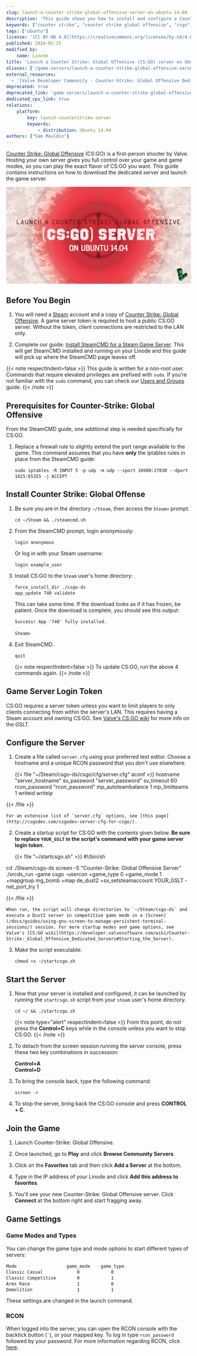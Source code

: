 ```yaml
---
slug: launch-a-counter-strike-global-offensive-server-on-ubuntu-14-04
description: 'This guide shows you how to install and configure a Counter Strike: Global Offensive (CS:GO) server using SteamCMD and a dedicated Linode instance. '
keywords: ["counter strike", "counter strike global offensive", "csgo", "cs:go", "csgo server", "csgo server hosting", "steam servers", "game servers", "games", "ubuntu", "ubuntu 14.04"]
tags: ["ubuntu"]
license: '[CC BY-ND 4.0](https://creativecommons.org/licenses/by-nd/4.0)'
published: 2016-02-25
modified_by:
    name: Linode
title: 'Launch a Counter Strike: Global Offensive (CS:GO) server on Ubuntu 14.04'
aliases: ['/game-servers/launch-a-counter-strike-global-offensive-server-on-ubuntu-14-04/','/applications/game-servers/launch-a-counter-strike-global-offensive-server-on-ubuntu-14-04/']
external_resources:
  - '[Valve Developer Community - Counter-Strike: Global Offensive Dedicated Servers](https://developer.valvesoftware.com/wiki/Counter-Strike:_Global_Offensive_Dedicated_Servers)'
deprecated: true
deprecated_link: 'game-servers/launch-a-counter-strike-global-offensive-server-on-ubuntu-18-04/'
dedicated_cpu_link: true
relations:
    platform:
        key: launch-counterstrike-server
        keywords:
            - distribution: Ubuntu 14.04
authors: ["Sam Mauldin"]
---
```



[Counter Strike: Global Offensive](http://store.steampowered.com/app/730) (CS:GO) is a first-person shooter by Valve. Hosting your own server gives you full control over your game and game modes, so you can play the exact flavor of CS:GO you want. This guide contains instructions on how to download the dedicated server and launch the game server.

![Launch a Counter Strike GO server on Ubuntu 14.04](launch-a-cs-go-server-on-ubuntu-14-04.png)

## Before You Begin

1.  You will need a [Steam](http://store.steampowered.com) account and a copy of [Counter Strike: Global Offensive](http://store.steampowered.com/app/730/). A game server token is required to host a public CS:GO server. Without the token, client connections are restricted to the LAN only.

2.  Complete our guide: [Install SteamCMD for a Steam Game Server](/docs/guides/install-steamcmd-for-a-steam-game-server/). This will get SteamCMD installed and running on your Linode and this guide will pick up where the SteamCMD page leaves off.

{{< note respectIndent=false >}}
This guide is written for a non-root user. Commands that require elevated privileges are prefixed with `sudo`. If you’re not familiar with the `sudo` command, you can check our [Users and Groups](/docs/guides/linux-users-and-groups/) guide.
{{< /note >}}

## Prerequisites for Counter-Strike: Global Offensive

From the SteamCMD guide, one additional step is needed specifically for CS:GO.

1.  Replace a firewall rule to slightly extend the port range available to the game. This command assumes that you have **only** the iptables rules in place from the SteamCMD guide:

        sudo iptables -R INPUT 5 -p udp -m udp --sport 26900:27030 --dport 1025:65355 -j ACCEPT

## Install Counter Strike: Global Offense

1.  Be sure you are in the directory `~/Steam`, then access the `Steam>` prompt.

        cd ~/Steam && ./steamcmd.sh

2.  From the SteamCMD prompt, login anonymously:

        login anonymous

    Or log in with your Steam username:

        login example_user

3.  Install CS:GO to the `Steam` user's home directory:

        force_install_dir ./csgo-ds
        app_update 740 validate

    This can take some time. If the download looks as if it has frozen, be patient. Once the download is complete, you should see this output:

        Success! App '740' fully installed.

        Steam>

4.  Exit SteamCMD.

        quit

    {{< note respectIndent=false >}}
To update CS:GO, run the above 4 commands again.
{{< /note >}}

## Game Server Login Token

CS:GO requires a server token unless you want to limit players to only clients connecting from within the server's LAN. This requires having a Steam account and owning CS:GO. See [Valve's CS:GO wiki](https://developer.valvesoftware.com/wiki/Counter-Strike:_Global_Offensive_Dedicated_Servers#Registering_Game_Server_Login_Token) for more info on the GSLT.

## Configure the Server

1.  Create a file called `server.cfg` using your preferred text editor. Choose a hostname and a unique RCON password that you don't use elsewhere.

    {{< file "~/Steam/csgo-ds/csgo/cfg/server.cfg" aconf >}}
hostname "server_hostname"
sv_password "server_password"
sv_timeout 60
rcon_password "rcon_password"
mp_autoteambalance 1
mp_limitteams 1
writeid
writeip

{{< /file >}}


    For an extensive list of `server.cfg` options, see [this page](http://csgodev.com/csgodev-server-cfg-for-csgo/).

2.  Create a startup script for CS:GO with the contents given below. **Be sure to replace `YOUR_GSLT` in the script's command with your game server login token**.

    {{< file "~/startcsgo.sh" >}}
#!/bin/sh

cd ./Steam/csgo-ds
screen -S "Counter-Strike: Global Offensive Server" ./srcds_run -game csgo -usercon +game_type 0 +game_mode 1 +mapgroup mg_bomb +map de_dust2 +sv_setsteamaccount YOUR_GSLT -net_port_try 1

{{< /file >}}


    When run, the script will change directories to `~/Steam/csgo-ds` and execute a Dust2 server in competitive game mode in a [Screen](/docs/guides/using-gnu-screen-to-manage-persistent-terminal-sessions/) session. For more startup modes and game options, see Valve's [CS:GO wiki](https://developer.valvesoftware.com/wiki/Counter-Strike:_Global_Offensive_Dedicated_Servers#Starting_the_Server).

3.  Make the script executable:

        chmod +x ~/startcsgo.sh

## Start the Server

1.  Now that your server is installed and configured, it can be launched by running the `startcsgo.sh` script from your `steam` user's home directory.

        cd ~/ && ./startcsgo.sh

    {{< note type="alert" respectIndent=false >}}
From this point, do not press the **Control+C** keys while in the console unless you want to stop CS:GO.
{{< /note >}}

2.  To detach from the screen session running the server console, press these two key combinations in succession:

    **Control+A**<br>
    **Control+D**

3.  To bring the console back, type the following command:

        screen -r

4.  To stop the server, bring back the CS:GO console and press **CONTROL + C**.

## Join the Game

1.  Launch Counter-Strike: Global Offensive.

2.  Once launched, go to **Play** and click **Browse Community Servers**.

3.  Click on the **Favorites** tab and then click **Add a Server** at the bottom.

4.  Type in the IP address of your Linode and click **Add this address to favorites**.

5.  You'll see your new Counter-Strike: Global Offensive server. Click **Connect** at the bottom right and start fragging away.


## Game Settings

### Game Modes and Types

You can change the game type and mode options to start different types of servers:

    Mode                   game_mode    game_type
    Classic Casual             0            0
    Classic Competitive        0            1
    Arms Race                  1            0
    Demolition                 1            1

These settings are changed in the launch command.

### RCON

When logged into the server, you can open the RCON console with the backtick button (`` ` ``), or your mapped key. To log in type `rcon_password` followed by your password. For more information regarding RCON, click [here](/docs/guides/team-fortress2-on-debian-and-ubuntu/#rcon).
